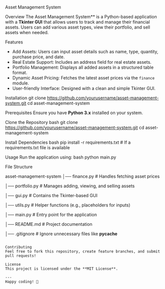 Asset Management System

Overview
The Asset Management System** is a Python-based application with a **Tkinter GUI** that allows users to track and manage their financial assets. Users can add various asset types, view their portfolio, and sell assets when needed.

Features
- Add Assets: Users can input asset details such as name, type, quantity, purchase price, and date.
- Real Estate Support: Includes an address field for real estate assets.
- Portfolio Management: Displays all added assets in a structured table format.
- Dynamic Asset Pricing: Fetches the latest asset prices via the `finance` module.
- User-friendly Interface: Designed with a clean and simple Tkinter GUI.

Installation
git clone https://github.com/yourusername/asset-management-system.git
cd asset-management-system

Prerequisites
Ensure you have **Python 3.x** installed on your system.

Clone the Repository
bash
git clone https://github.com/yourusername/asset-management-system.git
cd asset-management-system

Install Dependencies
bash
pip install -r requirements.txt  # If a requirements.txt file is available


Usage
Run the application using:
bash
python main.py


File Structure

asset-management-system 
│── finance.py         # Handles fetching asset prices

│── portfolio.py       # Manages adding, viewing, and selling assets

│── gui.py             # Contains the Tkinter-based GUI

│── utils.py           # Helper functions (e.g., placeholders for inputs)

│── main.py            # Entry point for the application

│── README.md          # Project documentation

│── .gitignore         # Ignore unnecessary files like __pycache__

```

Contributing
Feel free to fork this repository, create feature branches, and submit pull requests!

License
This project is licensed under the **MIT License**.

---
Happy coding! 🚀

